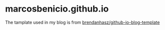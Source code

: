 # marcosbenicio.github.io

The tamplate used in my blog is from [brendanhasz/github-io-blog-template](/guides/content/editing-an-existing-page](https://github.com/brendanhasz/github-io-blog-template)https://github.com/brendanhasz/github-io-blog-template)
